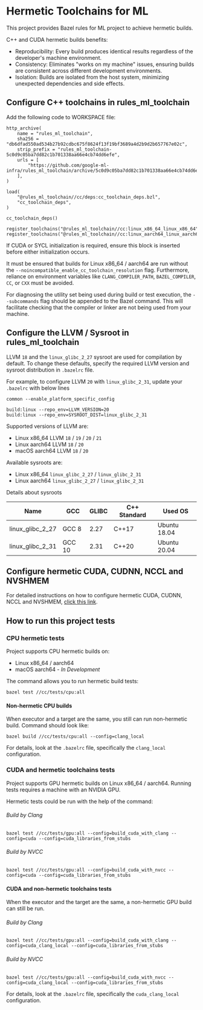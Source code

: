 # Hermetic Toolchains for ML

This project provides Bazel rules for ML project to achieve hermetic builds.

C++ and CUDA hermetic builds benefits:
* Reproducibility: Every build produces identical results regardless of the developer's machine environment.
* Consistency: Eliminates "works on my machine" issues, ensuring builds are consistent across different development environments.
* Isolation: Builds are isolated from the host system, minimizing unexpected dependencies and side effects.

<!--
C++ cross-platform builds benefits:
* Single Source of Truth: Develop and maintain a single codebase that can be built for various target platforms (e.g., Linux, macOS).
* Efficiency: Streamlines the build and release process for multiple platforms.
-->

## Configure C++ toolchains in rules_ml_toolchain

Add the following code to WORKSPACE file:

```
http_archive(
    name = "rules_ml_toolchain",
    sha256 = "db6dfad550ad534b27b92cdbc675f8624f13f19bf3689a4d2b9d2b657767e02c",
    strip_prefix = "rules_ml_toolchain-5c0d9c05ba7dd82c1b701338aa66e4cb74dd6efe",
    urls = [
        "https://github.com/google-ml-infra/rules_ml_toolchain/archive/5c0d9c05ba7dd82c1b701338aa66e4cb74dd6efe.tar.gz",
    ],
)

load(
    "@rules_ml_toolchain//cc/deps:cc_toolchain_deps.bzl",
    "cc_toolchain_deps",
)

cc_toolchain_deps()

register_toolchains("@rules_ml_toolchain//cc:linux_x86_64_linux_x86_64")
register_toolchains("@rules_ml_toolchain//cc:linux_aarch64_linux_aarch64")
```

If CUDA or SYCL initialization is required, ensure this block is inserted before either initialization occurs.

It must be ensured that builds for Linux x86_64 / aarch64 are run without the `--noincompatible_enable_cc_toolchain_resolution`
flag. Furthermore, reliance on environment variables like `CLANG_COMPILER_PATH`, `BAZEL_COMPILER`, `CC`, or `CXX`
must be avoided.

For diagnosing the utility set being used during build or test execution, the `--subcommands` flag should be appended
to the Bazel command. This will facilitate checking that the compiler or linker are not being used from your machine.

## Configure the LLVM / Sysroot in rules_ml_toolchain

LLVM `18` and the `linux_glibc_2_27` sysroot are used for compilation by default.
To change these defaults, specify the required LLVM version and sysroot distribution in `.bazelrc` file.

For example, to configure LLVM `20` with `linux_glibc_2_31`, update your `.bazelrc` with below lines
```
common --enable_platform_specific_config

build:linux --repo_env=LLVM_VERSION=20
build:linux --repo_env=SYSROOT_DIST=linux_glibc_2_31
```

Supported versions of LLVM are:
* Linux x86_64 LLVM `18` / `19` / `20` / `21`
* Linux aarch64 LLVM `18` / `20`
* macOS aarch64 LLVM `18` / `20`

Available sysroots are:
* Linux x86_64 `linux_glibc_2_27` / `linux_glibc_2_31`
* Linux aarch64 `linux_glibc_2_27` / `linux_glibc_2_31`

Details about sysroots

| Name             | GCC | GLIBC | C++ Standard | Used OS |
|------------------|---|---|--------------|---------|
| linux_glibc_2_27 | GCC 8 | 2.27 | C++17        | Ubuntu 18.04 |
| linux_glibc_2_31 | GCC 10 | 2.31 | C++20        | Ubuntu 20.04 |

## Configure hermetic CUDA, CUDNN, NCCL and NVSHMEM
For detailed instructions on how to configure hermetic CUDA, CUDNN, NCCL and NVSHMEM, [click this link](gpu/).

## How to run this project tests
### CPU hermetic tests
Project supports CPU hermetic builds on:
* Linux x86_64 / aarch64
* macOS aarch64 - *In Development*

The command allows you to run hermetic build tests:

`bazel test //cc/tests/cpu:all`

#### Non-hermetic CPU builds
When executor and a target are the same, you still can run non-hermetic build. Command should look like:

`bazel build //cc/tests/cpu:all --config=clang_local`

For details, look at the `.bazelrc` file, specifically the `clang_local` configuration.

### CUDA and hermetic toolchains tests
Project supports GPU hermetic builds on Linux x86_64 / aarch64. Running tests requires a machine with an NVIDIA GPU.

Hermetic tests could be run with the help of the command:
###### Build by Clang
`bazel test //cc/tests/gpu:all --config=build_cuda_with_clang --config=cuda --config=cuda_libraries_from_stubs`

###### Build by NVCC
`bazel test //cc/tests/gpu:all --config=build_cuda_with_nvcc --config=cuda --config=cuda_libraries_from_stubs`

#### CUDA and non-hermetic toolchains tests
When the executor and the target are the same, a non-hermetic GPU build can still be run.

###### Build by Clang
`bazel test //cc/tests/gpu:all --config=build_cuda_with_clang --config=cuda_clang_local --config=cuda_libraries_from_stubs`

###### Build by NVCC
`bazel test //cc/tests/gpu:all --config=build_cuda_with_nvcc --config=cuda_clang_local --config=cuda_libraries_from_stubs`

For details, look at the `.bazelrc` file, specifically the `cuda_clang_local` configuration.

<!--
### Cross-platform builds
Project supports cross-platform builds only on Linux x86_64 executor 
and allows build for such targets:
* Linux aarch64
* macOS aarch64

#### Build for Linux aarch64
`bazel build //cc/tests/cpu/... --platforms=//common:linux_aarch64`

#### Build for macOS aarch64
[Prepare SDK](cc/sysroots/darwin_aarch64/README.md) before run the following command.

`bazel build //cc/tests/cpu/... --platforms=//common:macos_aarch64`
-->